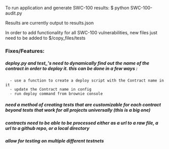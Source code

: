 To run application and generate SWC-100 results:
   $ python SWC-100-audit.py


Results are currently output to results.json


In order to add functionality for all SWC-100 vulnerabilities, new files just need to be added to $/copy_files/tests



### Fixes/Features:
   ##### deploy.py and test_'s need to dynamically find out the name of the contract in order to deploy it. this can be done in a few ways :

      - use a function to create a deploy script with the Contract name in it
      - update the Contract name in config
      - run deploy command from brownie console
   ##### need a method of creating tests that are customizable for each contract beyond tests that work for all projects universally (this is a big one)

   ##### contracts need to be able to be processed either as a url to a raw file, a url to a github repo, or a local directory

   ##### allow for testing on multiple different testnets